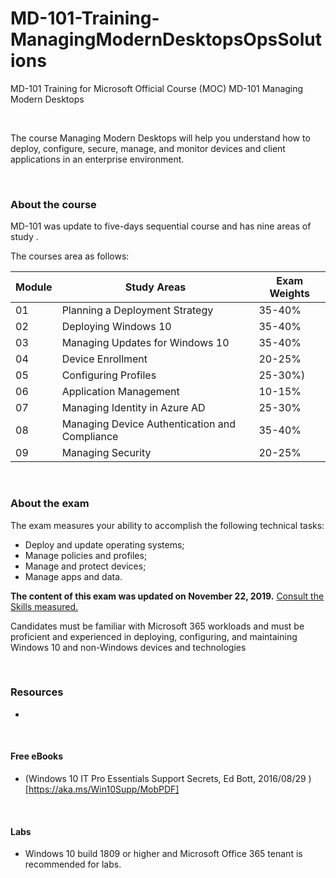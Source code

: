 # MD-101-Training-ManagingModernDesktopsOpsSolutions
MD-101 Training for Microsoft Official Course (MOC) MD-101 Managing Modern Desktops

<br>

The course Managing Modern Desktops will help you understand how to deploy, configure, secure, manage, and monitor devices and client applications in an enterprise environment.
  
<br>

### About the course

MD-101 was update to five-days sequential course and has nine areas of study .

The courses area as follows:
 
| Module | Study Areas | Exam Weights |
| --- | --- | --- |
| 01 | Planning a Deployment Strategy  | 35-40%|
| 02 | Deploying Windows 10 | 35-40% |
| 03 | Managing Updates for Windows 10 | 35-40% |
| 04 | Device Enrollment | 20-25% |
| 05 | Configuring Profiles | 25-30%) |
| 06 | Application Management | 10-15% |
| 07 | Managing Identity in Azure AD |25-30% |
| 08 | Managing Device Authentication and Compliance | 35-40% |
| 09 | Managing Security | 20-25% |


<br>

### About the exam

The exam measures your ability to accomplish the following technical tasks: 
 * Deploy and update operating systems;
 * Manage policies and profiles;
 * Manage and protect devices;
 * Manage apps and data. 
 
 **The content of this exam was updated on November 22, 2019.** [Consult the Skills measured.](https://docs.microsoft.com/en-us/learn/certifications/exams/md-101)
 
Candidates must be familiar with Microsoft 365 workloads and must be proficient and experienced in deploying, configuring, and maintaining Windows 10 and non-Windows devices and technologies
 
<br>


### Resources
 *
 
<br>

#### Free eBooks
 * (Windows 10 IT Pro Essentials Support Secrets, Ed Bott, 2016/08/29 )[https://aka.ms/Win10Supp/MobPDF] 

<br>

#### Labs
 * Windows 10 build 1809 or higher and Microsoft Office 365 tenant is recommended for labs.

 
<br>
